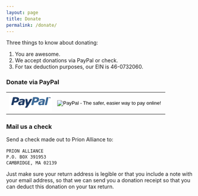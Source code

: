 ```yaml
---
layout: page
title: Donate
permalink: /donate/
---
```


Three things to know about donating:

1. You are awesome.
2. We accept donations via PayPal or check.
3. For tax deduction purposes, our EIN is 46-0732060.

### Donate via PayPal

<table class="table" border="0" cellpadding="0" cellspacing="0" width="100%">
<tr>
<td width="116"><img title="paypal" src="/media/base/paypal.png" alt="PayPal logo" width="116" height="50" /></td>
<td>
<form action="https://www.paypal.com/cgi-bin/webscr" method="post" target="_top">
<input type="hidden" name="cmd" value="_s-xclick">
<input type="hidden" name="hosted_button_id" value="8VMEHLCL4XA72">
<input type="image" src="https://www.paypalobjects.com/en_US/i/btn/btn_donateCC_LG.gif" border="0" name="submit" alt="PayPal - The safer, easier way to pay online!">
<img alt="" border="0" src="https://www.paypalobjects.com/en_US/i/scr/pixel.gif" width="1" height="1">
</form>
</td>
</tr>
</table>

### Mail us a check

Send a check made out to Prion Alliance to:

```
PRION ALLIANCE
P.O. BOX 391953
CAMBRIDGE, MA 02139
```

Just make sure your return address is legible or that you include a note with your email address, so that we can send you a donation receipt so that you can deduct this donation on your tax return.

